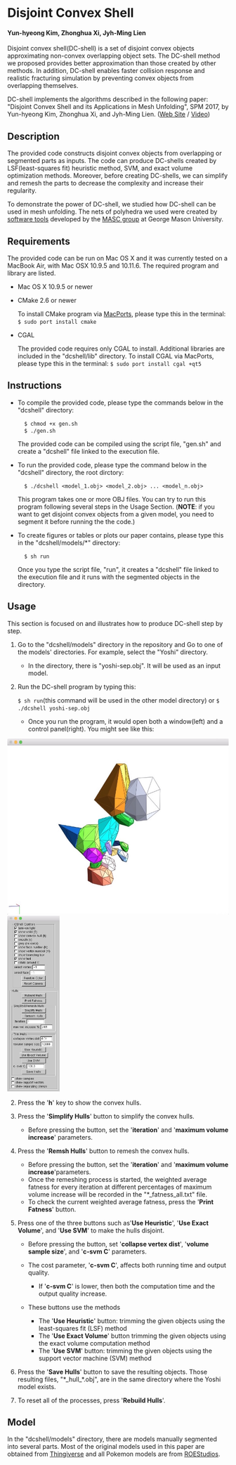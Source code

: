 # Disjoint Convex Shell
#### Yun-hyeong Kim, Zhonghua Xi, Jyh-Ming Lien

Disjoint convex shell(DC-shell) is a set of disjoint convex objects approximating non-convex overlapping object sets.
The DC-shell method we proposed provides better approximation than those created by other methods. 
In addition, DC-shell enables faster collision response and realistic fracturing simulation by preventing convex objects from overlapping themselves.

DC-shell implements the algorithms described in the following paper: 
"Disjoint Convex Shell and its Applications in Mesh Unfolding", SPM 2017, by Yun-hyeong Kim, Zhonghua Xi, and Jyh-Ming Lien. 
([Web Site](http://masc.cs.gmu.edu/wiki/DCShell) / [Video](https://youtu.be/r8yK_nS0dVk))

## Description

The provided code constructs disjoint convex objects from overlapping or segmented parts as inputs.
The code can produce DC-shells created by LSF(least-squares fit) heuristic method, SVM, and exact volume optimization methods.
Moreover, before creating DC-shells, we can simplify and remesh the parts to decrease the complexity and increase their regularity.

To demonstrate the power of DC-shell, we studied how DC-shell can be used in mesh unfolding. 
The nets of polyhedra we used were created by [software tools](http://masc.cs.gmu.edu/wiki/Origami) developed by the [MASC group](http://masc.cs.gmu.edu) at George Mason University. 

## Requirements

The provided code can be run on Mac OS X and it was currently tested on a MacBook Air, with Mac OSX 10.9.5 and 10.11.6.
The required program and library are listed.

* Mac OS X 10.9.5 or newer
* CMake 2.6 or newer

	To install CMake program via [MacPorts](https://www.macports.org/), please type this in the terminal: `$ sudo port install cmake`

* CGAL

	The provided code requires only CGAL to install. Additional libraries are included in the "dcshell/lib" directory. 
	To install CGAL via MacPorts, please type this in the terminal: `$ sudo port install cgal +qt5`

## Instructions

* To compile the provided code, please type the commands below in the "dcshell" directory:

		$ chmod +x gen.sh
		$ ./gen.sh

	The provided code can be compiled using the script file, "gen.sh" and create a "dcshell" file linked to the execution file.

* To run the provided code, please type the command below in the "dcshell" directory, the root dirctory:

		$ ./dcshell <model_1.obj> <model_2.obj> ... <model_n.obj>

	This program takes one or more OBJ files. You can try to run this program following several steps in the Usage Section. 
	(**NOTE**: if you want to get disjoint convex objects from a given model, you need to segment it before running the the code.)

* To create figures or tables or plots our paper contains, please type this in the "dcshell/models/\*" directory: 
	
		$ sh run

	Once you type the script file, "run", it creates a "dcshell" file linked to the execution file and it runs with the segmented objects in the directory.

## Usage

This section is focused on and illustrates how to produce DC-shell step by step. 

1. Go to the "dcshell/models" directory in the repository and Go to one of the models' directories. For example, select the "Yoshi" directory.

	* In the directory, there is "yoshi-sep.obj". It will be used as an input model.

3. Run the DC-shell program by typing this: 
	
	`$ sh run`(this command will be used in the other model directory) or `$ ./dcshell yoshi-sep.obj`

	* Once you run the program, it would open both a window(left) and a control panel(right). You might see like this:

<img src="./window.jpg" height="400" alt="window"> <img src="./control_panel.jpg" height="400" alt="control_panel">

2. Press the '**h**' key to show the convex hulls.
3. Press the '**Simplify Hulls**' button to simplify the convex hulls.

	* Before pressing the button, set the '**iteration**' and '**maximum volume increase**' parameters. 

4. Press the '**Remsh Hulls**' button to remesh the convex hulls.

	* Before pressing the button, set the '**iteration**' and '**maximum volume increase**'parameters.
	* Once the remeshing process is started, the weighted average fatness for every iteration at different percentages of maximum volume increase will be recorded in the "*_fatness_all.txt" file. 
	* To check the current weighted average fatness, press the '**Print Fatness**' button.

5. Press one of the three buttons such as'**Use Heuristic**', '**Use Exact Volume**', and '**Use SVM**' to make the hulls disjoint.

	* Before pressing the button, set '**collapse vertex dist**', '**volume sample size**', and '**c-svm C**' parameters.
	* The cost parameter, '**c-svm C**', affects both running time and output quality.

		* If '**c-svm C**' is lower, then both the computation time and the output quality increase.
	
	* These buttons use the methods

		* The '**Use Heuristic**' button: trimming the given objects using the least-squares fit (LSF) method
		* The '**Use Exact Volume**' button trimming the given objects using the exact volume computation method
		* The '**Use SVM**' button: trimming the given objects using the support vector machine (SVM) method
	
6. Press the '**Save Hulls**' button to save the resulting objects. Those resulting files, "\*\_hull\_\*.obj", are in the same directory where the Yoshi model exists.

7. To reset all of the processes, press '**Rebuild Hulls**'.

## Model

In the "dcshell/models" directory, there are models manually segmented into several parts.
Most of the original models used in this paper are obtained from [Thingiverse](http://thingiverse.com) and all Pokemon models are from [ROEStudios](http://roestudios.co.uk/project/3d-pokemon-models/).
